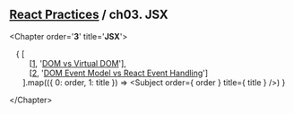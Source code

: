 ## [React Practices](https://github.com/kickscar-javascript/react-practices) / ch03. JSX

&lt;Chapter order='<strong>3</strong>' title='<strong>JSX</strong>'&gt;<br/>

&nbsp;&nbsp;&nbsp;{ [<br/>
&nbsp;&nbsp;&nbsp;&nbsp;&nbsp;&nbsp;&nbsp;&nbsp;&nbsp;[[1](https://github.com/kickscar-javascript/react-practices/tree/master/ch03/01), '[DOM vs Virtual DOM](https://github.com/kickscar-javascript/react-practices/tree/master/ch03/01)'],<br/>
&nbsp;&nbsp;&nbsp;&nbsp;&nbsp;&nbsp;&nbsp;&nbsp;&nbsp;[[2](https://github.com/kickscar-javascript/react-practices/tree/master/ch03/02), '[DOM Event Model vs React Event Handling](https://github.com/kickscar-javascript/react-practices/tree/master/ch03/02)']<br/>
&nbsp;&nbsp;&nbsp;&nbsp;&nbsp; ].map(({ 0: order, 1: title }) => &lt;Subject order={ order } title={ title } /&gt;) }

&lt;/Chapter&gt;